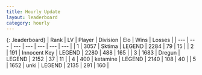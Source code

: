 ```yaml
---
title: Hourly Update
layout: leaderboard
category: hourly
---
```


{: .leaderboard}
| Rank | LV | Player | Division | Elo | Wins | Losses |
| --- | --- | --- | --- | --- | --- | --- |
| <span data-change="0">1</span> | 3057 | <span title="ID: 353063">Sktima</span> | LEGEND | <span data-change="0">2284</span> | <span data-change="0">79</span> | <span data-change="0">15</span> |
| <span data-change="0">2</span> | 191 | <span title="ID: 773025">Innocent Key</span> | LEGEND | <span data-change="-4">2280</span> | <span data-change="3">488</span> | <span data-change="1">165</span> |
| <span data-change="0">3</span> | 1683 | <span title="ID: 337810">Dregun</span> | LEGEND | <span data-change="0">2152</span> | <span data-change="0">37</span> | <span data-change="0">11</span> |
| <span data-change="0">4</span> | 400 | <span title="ID: 725085">ketamine</span> | LEGEND | <span data-change="0">2140</span> | <span data-change="0">108</span> | <span data-change="0">40</span> |
| <span data-change="0">5</span> | 1652 | <span title="ID: 692745">unki</span> | LEGEND | <span data-change="0">2135</span> | <span data-change="0">291</span> | <span data-change="0">160</span> |